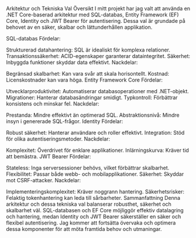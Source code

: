 Arkitektur och Tekniska Val
Översikt
I mitt projekt har jag valt att använda en .NET Core-baserad arkitektur med SQL-databas, Entity Framework (EF) Core, Identity och JWT Bearer för autentisering. Dessa val är grundade på behovet av en säker, skalbar och lättunderhållen applikation.

SQL-databas
Fördelar:

Strukturerad datahantering: SQL är idealiskt för komplexa relationer.
Transaktionssäkerhet: ACID-egenskaper garanterar dataintegritet.
Säkerhet: Inbyggda funktioner skyddar data effektivt.
Nackdelar:

Begränsad skalbarhet: Kan vara svår att skala horisontellt.
Kostnad: Licenskostnader kan vara höga.
Entity Framework Core
Fördelar:

Utvecklarproduktivitet: Automatiserar databasoperationer med .NET-objekt.
Migrationer: Hanterar databasändringar smidigt.
Typkontroll: Förbättrar konsistens och minskar fel.
Nackdelar:

Prestanda: Mindre effektivt än optimerad SQL.
Abstraktionsnivå: Mindre insyn i genererade SQL-frågor.
Identity
Fördelar:

Robust säkerhet: Hanterar användare och roller effektivt.
Integration: Stöd för olika autentiseringsmetoder.
Nackdelar:

Komplexitet: Överdrivet för enklare applikationer.
Inlärningskurva: Kräver tid att bemästra.
JWT Bearer
Fördelar:

Stateless: Inga serversessioner behövs, vilket förbättrar skalbarhet.
Flexibilitet: Passar både webb- och mobilapplikationer.
Säkerhet: Skyddar mot CSRF-attacker.
Nackdelar:

Implementeringskomplexitet: Kräver noggrann hantering.
Säkerhetsrisker: Felaktig tokenhantering kan leda till sårbarheter.
Sammanfattning
Denna arkitektur och dessa tekniska val balanserar robusthet, säkerhet och skalbarhet väl. SQL-databasen och EF Core möjliggör effektiv datalagring och hantering, medan Identity och JWT Bearer säkerställer en säker och flexibel autentisering. Jag kommer att fortsätta övervaka och optimera dessa komponenter för att möta framtida behov och utmaningar.
